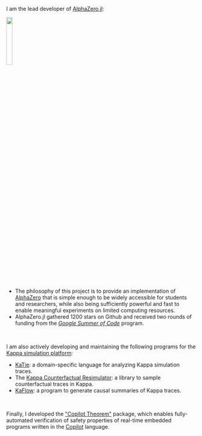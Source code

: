 
I am the lead developer of [AlphaZero.jl](https://github.com/jonathan-laurent/AlphaZero.jl):

<img
  src="./img/alphazero-jl-logo-text-bw-light.png"
  width="18%"
  class="floatr lmargin1"/>

+ The philosophy of this project is to provide an implementation of
  [AlphaZero](https://arxiv.org/abs/1712.01815) that is simple enough to
  be widely accessible for students and researchers, while also being
  sufficiently powerful and fast to enable meaningful experiments on
  limited computing resources.
+ AlphaZero.jl gathered 1200 stars on Github and received two rounds of
  funding from the [_Google Summer of
  Code_](https://summerofcode.withgoogle.com/) program.


<br/>

I am also actively developing and maintaining the following programs for the [Kappa simulation platform](https://kappalanguage.org/):

+ [KaTie](https://github.com/jonathan-laurent/KaTie):
  a domain-specific language for analyzing Kappa simulation traces.
+ The [Kappa Counterfactual
  Resimulator](https://github.com/jonathan-laurent/kappa-counterfactuals):
  a library to sample counterfactual traces in Kappa.
+ [KaFlow](https://github.com/jonathan-laurent/KaFlow): a program to
  generate causal summaries of Kappa traces.

<br/>

Finally, I developed the ["Copilot
Theorem"](https://hackage.haskell.org/package/copilot-theorem) package,
which enables fully-automated verification of safety properties of
real-time embedded programs written in the
[Copilot](http://leepike.github.io/Copilot/) language.
